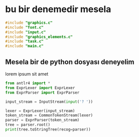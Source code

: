 # bu bir denemedir mesela
```c
#include "graphics.c"
#include "font.c"
#include "input.c"
#include "graphics_elements.c"
#include "task.c"
#include "main.c"
```

## Mesela bir de python dosyası deneyelim

lorem ipsum sit amet

```python
from antlr4 import *
from ExprLexer import ExprLexer
from ExprParser import ExprParser

input_stream = InputStream(input('? '))

lexer = ExprLexer(input_stream)
token_stream = CommonTokenStream(lexer)
parser = ExprParser(token_stream)
tree = parser.root()
print(tree.toStringTree(recog=parser))


```
